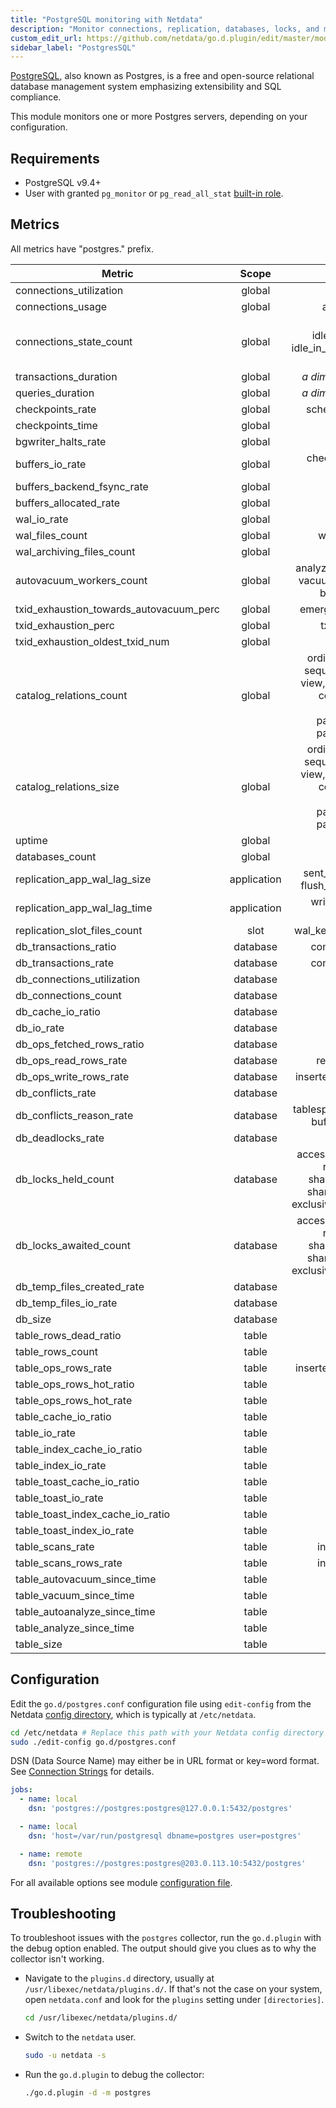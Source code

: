 ```yaml
---
title: "PostgreSQL monitoring with Netdata"
description: "Monitor connections, replication, databases, locks, and more with zero configuration and per-second metric granularity."
custom_edit_url: https://github.com/netdata/go.d.plugin/edit/master/modules/postgres/README.md
sidebar_label: "PostgresSQL"
---
```




[PostgreSQL](https://www.postgresql.org/), also known as Postgres, is a free and open-source relational database
management system emphasizing extensibility and SQL compliance.

This module monitors one or more Postgres servers, depending on your configuration.

## Requirements

- PostgreSQL v9.4+
- User with granted `pg_monitor`
  or `pg_read_all_stat` [built-in role](https://www.postgresql.org/docs/current/predefined-roles.html).

## Metrics

All metrics have "postgres." prefix.

| Metric                                  |    Scope    |                                                                 Dimensions                                                                 |     Units      |
|-----------------------------------------|:-----------:|:------------------------------------------------------------------------------------------------------------------------------------------:|:--------------:|
| connections_utilization                 |   global    |                                                                    used                                                                    |   percentage   |
| connections_usage                       |   global    |                                                              available, used                                                               |  connections   |
| connections_state_count                 |   global    |                                  active, idle, idle_in_transaction, idle_in_transaction_aborted, disabled                                  |  connections   |
| transactions_duration                   |   global    |                                                       <i>a dimension per bucket</i>                                                        | transactions/s |
| queries_duration                        |   global    |                                                       <i>a dimension per bucket</i>                                                        |   queries/s    |
| checkpoints_rate                        |   global    |                                                            scheduled, requested                                                            | checkpoints/s  |
| checkpoints_time                        |   global    |                                                                write, sync                                                                 |  milliseconds  |
| bgwriter_halts_rate                     |   global    |                                                                 maxwritten                                                                 |    events/s    |
| buffers_io_rate                         |   global    |                                                       checkpoint, backend, bgwriter                                                        |      B/s       |
| buffers_backend_fsync_rate              |   global    |                                                                   fsync                                                                    |    calls/s     |
| buffers_allocated_rate                  |   global    |                                                                 allocated                                                                  |      B/s       |
| wal_io_rate                             |   global    |                                                                   write                                                                    |      B/s       |
| wal_files_count                         |   global    |                                                             written, recycled                                                              |     files      |
| wal_archiving_files_count               |   global    |                                                                ready, done                                                                 |    files/s     |
| autovacuum_workers_count                |   global    |                                       analyze, vacuum_analyze, vacuum, vacuum_freeze, brin_summarize                                       |    workers     |
| txid_exhaustion_towards_autovacuum_perc |   global    |                                                            emergency_autovacuum                                                            |   percentage   |
| txid_exhaustion_perc                    |   global    |                                                              txid_exhaustion                                                               |   percentage   |
| txid_exhaustion_oldest_txid_num         |   global    |                                                                    xid                                                                     |      xid       |
| catalog_relations_count                 |   global    | ordinary_table, index, sequence, toast_table, view, materialized_view, composite_type, foreign_table, partitioned_table, partitioned_index |   relations    |
| catalog_relations_size                  |   global    | ordinary_table, index, sequence, toast_table, view, materialized_view, composite_type, foreign_table, partitioned_table, partitioned_index |       B        |
| uptime                                  |   global    |                                                                   uptime                                                                   |    seconds     |
| databases_count                         |   global    |                                                                 databases                                                                  |   databases    |
| replication_app_wal_lag_size            | application |                                             sent_delta, write_delta, flush_delta, replay_delta                                             |       B        |
| replication_app_wal_lag_time            | application |                                                      write_lag, flush_lag, replay_lag                                                      |    seconds     |
| replication_slot_files_count            |    slot     |                                                        wal_keep, pg_replslot_files                                                         |     files      |
| db_transactions_ratio                   |  database   |                                                            committed, rollback                                                             |   percentage   |
| db_transactions_rate                    |  database   |                                                            committed, rollback                                                             | transactions/s |
| db_connections_utilization              |  database   |                                                                    used                                                                    |   percentage   |
| db_connections_count                    |  database   |                                                                connections                                                                 |  connections   |
| db_cache_io_ratio                       |  database   |                                                                    miss                                                                    |   percentage   |
| db_io_rate                              |  database   |                                                                memory, disk                                                                |      B/s       |
| db_ops_fetched_rows_ratio               |  database   |                                                                  fetched                                                                   |   percentage   |
| db_ops_read_rows_rate                   |  database   |                                                             returned, fetched                                                              |     rows/s     |
| db_ops_write_rows_rate                  |  database   |                                                         inserted, deleted, updated                                                         |     rows/s     |
| db_conflicts_rate                       |  database   |                                                                 conflicts                                                                  |   queries/s    |
| db_conflicts_reason_rate                |  database   |                                              tablespace, lock, snapshot, bufferpin, deadlock                                               |   queries/s    |
| db_deadlocks_rate                       |  database   |                                                                 deadlocks                                                                  |  deadlocks/s   |
| db_locks_held_count                     |  database   |               access_share, row_share, row_exclusive, share_update, share, share_row_exclusive, exclusive, access_exclusive                |     locks      |
| db_locks_awaited_count                  |  database   |               access_share, row_share, row_exclusive, share_update, share, share_row_exclusive, exclusive, access_exclusive                |     locks      |
| db_temp_files_created_rate              |  database   |                                                                  created                                                                   |    files/s     |
| db_temp_files_io_rate                   |  database   |                                                                  written                                                                   |      B/s       |
| db_size                                 |  database   |                                                                    size                                                                    |       B        |
| table_rows_dead_ratio                   |    table    |                                                                    dead                                                                    |   percentage   |
| table_rows_count                        |    table    |                                                                 live, dead                                                                 |      rows      |
| table_ops_rows_rate                     |    table    |                                                         inserted, deleted, updated                                                         |     rows/s     |
| table_ops_rows_hot_ratio                |    table    |                                                                    hot                                                                     |   percentage   |
| table_ops_rows_hot_rate                 |    table    |                                                                    hot                                                                     |     rows/s     |
| table_cache_io_ratio                    |    table    |                                                                    miss                                                                    |   percentage   |
| table_io_rate                           |    table    |                                                                memory, disk                                                                |      B/s       |
| table_index_cache_io_ratio              |    table    |                                                                    miss                                                                    |   percentage   |
| table_index_io_rate                     |    table    |                                                                memory, disk                                                                |      B/s       |
| table_toast_cache_io_ratio              |    table    |                                                                    miss                                                                    |   percentage   |
| table_toast_io_rate                     |    table    |                                                                memory, disk                                                                |      B/s       |
| table_toast_index_cache_io_ratio        |    table    |                                                                    miss                                                                    |   percentage   |
| table_toast_index_io_rate               |    table    |                                                                memory, disk                                                                |      B/s       |
| table_scans_rate                        |    table    |                                                             index, sequential                                                              |    scans/s     |
| table_scans_rows_rate                   |    table    |                                                             index, sequential                                                              |     rows/s     |
| table_autovacuum_since_time             |    table    |                                                                    time                                                                    |    seconds     |
| table_vacuum_since_time                 |    table    |                                                                    time                                                                    |    seconds     |
| table_autoanalyze_since_time            |    table    |                                                                    time                                                                    |    seconds     |
| table_analyze_since_time                |    table    |                                                                    time                                                                    |    seconds     |
| table_size                              |    table    |                                                                    size                                                                    |       B        |

## Configuration

Edit the `go.d/postgres.conf` configuration file using `edit-config` from the
Netdata [config directory](/docs/configure/nodes), which is typically at `/etc/netdata`.

```bash
cd /etc/netdata # Replace this path with your Netdata config directory
sudo ./edit-config go.d/postgres.conf
```

DSN (Data Source Name) may either be in URL format or key=word format.
See [Connection Strings](https://www.postgresql.org/docs/current/libpq-connect.html#LIBPQ-CONNSTRING) for details.

```yaml
jobs:
  - name: local
    dsn: 'postgres://postgres:postgres@127.0.0.1:5432/postgres'

  - name: local
    dsn: 'host=/var/run/postgresql dbname=postgres user=postgres'

  - name: remote
    dsn: 'postgres://postgres:postgres@203.0.113.10:5432/postgres'
```

For all available options see
module [configuration file](https://github.com/netdata/go.d.plugin/blob/master/config/go.d/postgres.conf).

## Troubleshooting

To troubleshoot issues with the `postgres` collector, run the `go.d.plugin` with the debug option enabled. The output
should give you clues as to why the collector isn't working.

- Navigate to the `plugins.d` directory, usually at `/usr/libexec/netdata/plugins.d/`. If that's not the case on
  your system, open `netdata.conf` and look for the `plugins` setting under `[directories]`.

  ```bash
  cd /usr/libexec/netdata/plugins.d/
  ```

- Switch to the `netdata` user.

  ```bash
  sudo -u netdata -s
  ```

- Run the `go.d.plugin` to debug the collector:

  ```bash
  ./go.d.plugin -d -m postgres
  ```
